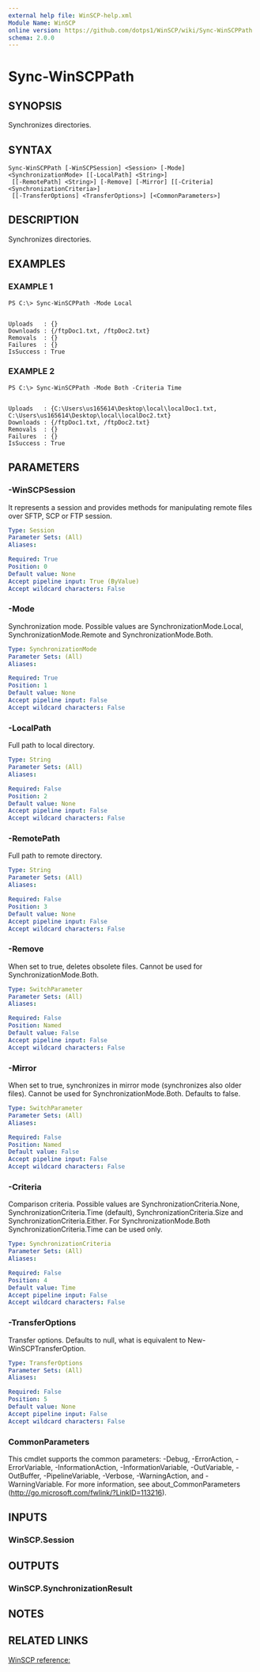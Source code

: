 ```yaml
---
external help file: WinSCP-help.xml
Module Name: WinSCP
online version: https://github.com/dotps1/WinSCP/wiki/Sync-WinSCPPath
schema: 2.0.0
---
```


# Sync-WinSCPPath

## SYNOPSIS
Synchronizes directories.

## SYNTAX

```
Sync-WinSCPPath [-WinSCPSession] <Session> [-Mode] <SynchronizationMode> [[-LocalPath] <String>]
 [[-RemotePath] <String>] [-Remove] [-Mirror] [[-Criteria] <SynchronizationCriteria>]
 [[-TransferOptions] <TransferOptions>] [<CommonParameters>]
```

## DESCRIPTION
Synchronizes directories.

## EXAMPLES

### EXAMPLE 1
```
PS C:\> Sync-WinSCPPath -Mode Local


Uploads   : {}
Downloads : {/ftpDoc1.txt, /ftpDoc2.txt}
Removals  : {}
Failures  : {}
IsSuccess : True
```

### EXAMPLE 2
```
PS C:\> Sync-WinSCPPath -Mode Both -Criteria Time


Uploads   : {C:\Users\us165614\Desktop\local\localDoc1.txt, C:\Users\us165614\Desktop\local\localDoc2.txt}
Downloads : {/ftpDoc1.txt, /ftpDoc2.txt}
Removals  : {}
Failures  : {}
IsSuccess : True
```

## PARAMETERS

### -WinSCPSession
It represents a session and provides methods for manipulating remote files over SFTP, SCP or FTP session.

```yaml
Type: Session
Parameter Sets: (All)
Aliases:

Required: True
Position: 0
Default value: None
Accept pipeline input: True (ByValue)
Accept wildcard characters: False
```

### -Mode
Synchronization mode.
Possible values are SynchronizationMode.Local, SynchronizationMode.Remote and SynchronizationMode.Both.

```yaml
Type: SynchronizationMode
Parameter Sets: (All)
Aliases:

Required: True
Position: 1
Default value: None
Accept pipeline input: False
Accept wildcard characters: False
```

### -LocalPath
Full path to local directory.

```yaml
Type: String
Parameter Sets: (All)
Aliases:

Required: False
Position: 2
Default value: None
Accept pipeline input: False
Accept wildcard characters: False
```

### -RemotePath
Full path to remote directory.

```yaml
Type: String
Parameter Sets: (All)
Aliases:

Required: False
Position: 3
Default value: None
Accept pipeline input: False
Accept wildcard characters: False
```

### -Remove
When set to true, deletes obsolete files.
Cannot be used for SynchronizationMode.Both.

```yaml
Type: SwitchParameter
Parameter Sets: (All)
Aliases:

Required: False
Position: Named
Default value: False
Accept pipeline input: False
Accept wildcard characters: False
```

### -Mirror
When set to true, synchronizes in mirror mode (synchronizes also older files).
Cannot be used for SynchronizationMode.Both.
Defaults to false.

```yaml
Type: SwitchParameter
Parameter Sets: (All)
Aliases:

Required: False
Position: Named
Default value: False
Accept pipeline input: False
Accept wildcard characters: False
```

### -Criteria
Comparison criteria.
Possible values are SynchronizationCriteria.None, SynchronizationCriteria.Time (default), SynchronizationCriteria.Size and SynchronizationCriteria.Either.
For SynchronizationMode.Both SynchronizationCriteria.Time can be used only.

```yaml
Type: SynchronizationCriteria
Parameter Sets: (All)
Aliases:

Required: False
Position: 4
Default value: Time
Accept pipeline input: False
Accept wildcard characters: False
```

### -TransferOptions
Transfer options.
Defaults to null, what is equivalent to New-WinSCPTransferOption.

```yaml
Type: TransferOptions
Parameter Sets: (All)
Aliases:

Required: False
Position: 5
Default value: None
Accept pipeline input: False
Accept wildcard characters: False
```

### CommonParameters
This cmdlet supports the common parameters: -Debug, -ErrorAction, -ErrorVariable, -InformationAction, -InformationVariable, -OutVariable, -OutBuffer, -PipelineVariable, -Verbose, -WarningAction, and -WarningVariable. For more information, see about_CommonParameters (http://go.microsoft.com/fwlink/?LinkID=113216).

## INPUTS

### WinSCP.Session

## OUTPUTS

### WinSCP.SynchronizationResult

## NOTES

## RELATED LINKS

[WinSCP reference:](https://winscp.net/eng/docs/library_session_synchronizedirectories)

